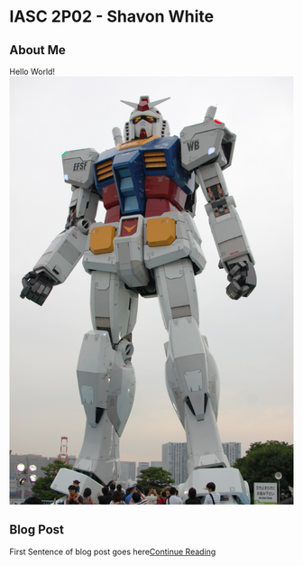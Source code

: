 # IASC 2P02 - Shavon White
## About Me
Hello World!
![](images/robot.jpg)
## Blog Post
First Sentence of blog post goes here[Continue Reading](blog)
